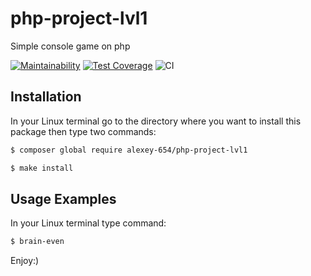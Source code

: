 # php-project-lvl1
Simple console game on php

[![Maintainability](https://api.codeclimate.com/v1/badges/b9574ac0699a8c0cf25c/maintainability)](https://codeclimate.com/github/Alexey-654/php-project-lvl1/maintainability)
[![Test Coverage](https://api.codeclimate.com/v1/badges/b9574ac0699a8c0cf25c/test_coverage)](https://codeclimate.com/github/Alexey-654/php-project-lvl1/test_coverage)
![CI](https://github.com/Alexey-654/php-project-lvl1/workflows/CI/badge.svg)

## Installation
In your Linux terminal go to the directory where you want to install this package then type two commands:
```bash
$ composer global require alexey-654/php-project-lvl1
```

```bash
$ make install
```

## Usage Examples
In your Linux terminal type command:
```bash
$ brain-even
```
Enjoy:)